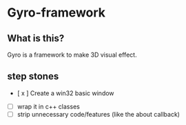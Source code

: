 # Gyro-framework

## What is this?

Gyro is a framework to make 3D visual effect.

## step stones
* [ x ] Create a win32 basic window
* [ ] wrap it in c++ classes
* [ ] strip unnecessary code/features (like the about callback)
